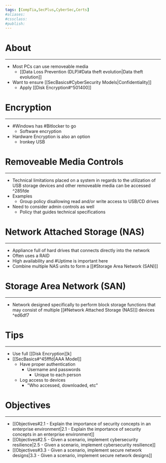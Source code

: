 ```yaml
---
tags: [CompTia,SecPlus,CyberSec,Certs]
#aliases:
#cssclass:
#publish:
---
```


# About
---
- Most PCs can use removeable media
	- [[Data Loss Prevention (DLP)#Data theft evolution|Data theft evolution]]
- Want to ensure [[SecBasics#CyberSecurity Models|Confidentiality]]
	- Apply [[Disk Encryption#^501400]]

# Encryption
---
- #Windows has #Bitlocker to go
	- Software encryption
- Hardware Encryption is also an option
	- Ironkey USB

# Removeable Media Controls
---
- Technical limitations placed on a system in regards to the utilization of USB storage devices and other removeable media can be accessed ^285fde
- Examples
	- Group policy disallowing read and/or write access to USB/CD drives
- Need to consider admin controls as well
	- Policy that guides technical specifications

# Network Attached Storage (NAS)
---
- Appliance full of hard drives that connects directly into the network
- Often uses a RAID
- High availability and #Uptime is important here
- Combine multiple NAS units to form a [[#Storage Area Network (SAN)]]

# Storage Area Network (SAN)
---
- Network designed specifically to perform block storage functions that may consist of multiple [[#Network Attached Storage (NAS)]] devices ^ed6df7

# Tips
---
- Use full [[Disk Encryption]]k]
-  [[SecBasics#^45fffd|AAA Model]]
	- Have proper authentication
		- Username and passwords
			- Unique to each person
	- Log access to devices
		- "Who accessed, downloaded, etc"

# Objectives
---
- [[Objectives#2.1 - Explain the importance of security concepts in an enterprise environment|2.1 - Explain the importance of security concepts in an enterprise environment]]
- [[Objectives#2.5 - Given a scenario, implement cybersecurity resilience|2.5 - Given a scenario, implement cybersecurity resilience]]
- [[Objectives#3.3 - Given a scenario, implement secure network designs|3.3 - Given a scenario, implement secure network designs]]